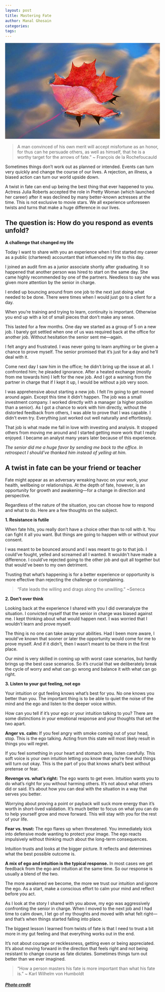 ```yaml
---
layout: post
title: Mastering Fate
author: Manal Ghosain
categories:
tags:
---
```


![Leaf floating](/images/leaf.jpg)

> A man convinced of his own merit will accept misfortune as an honor, for thus can he persuade others, as well as himself, that he is a worthy target for the arrows of fate.” ~ François de la Rochefoucauld

Sometimes things don’t work out as planned or intended. Events can turn very quickly and change the course of our lives. A rejection, an illness, a biased action can turn our world upside down. 

A twist in fate can end up being the best thing that ever happened to you. Actress Julia Roberts accepted the role in Pretty Woman (which launched her career) after it was declined by many better-known actresses at the time. This is not exclusive to movie stars. We all experience unforeseen twists and turns that make a huge difference in our lives. 

## The question is: How do you respond as events unfold?

**A challenge that changed my life** 

Today I want to share with you an experience when I first started my career as a public (chartered) accountant that influenced my life to this day.

I joined an audit firm as a junior associate shortly after graduating. It so happened that another person was hired to start on the same day. She came highly recommended by one of the partners. Needless to say she was given more attention by the senior in charge.

I ended up bouncing around from one job to the next just doing what needed to be done. There were times when I would just go to a client for a day.

When you’re training and trying to learn, continuity is important. Otherwise you end up with a lot of small pieces that don’t make any sense.

This lasted for a few months. One day we started as a group of 5 on a new job. I barely got settled when one of us was required back at the office for another job. Without hesitation the senior sent me—again.

I felt angry and frustrated. I was never going to learn anything or be given a chance to prove myself. The senior promised that it’s just for a day and he’ll deal with it.

Come next day I saw him in the office; he didn’t bring up the issue at all. I confronted him; he pleaded ignorance. After a heated exchange (mostly from me towards him) I left for the new job. And I got a warning from the partner in charge that if I kept it up, I would be without a job very soon.

I was apprehensive about starting a new job. I felt I’m going to get moved around again. Except this time it didn’t happen. The job was a small investment company. I worked directly with a manager (a higher position than a senior). As I got a chance to work with him directly, without the distorted feedback from others, I was able to prove that I was capable. I didn’t even try. Everything just worked out well naturally and effortlessly.

That job is what made me fall in love with investing and analysis. It stopped others from moving me around and I started getting more work that I really enjoyed. I became an analyst many years later because of this experience.

*The senior did me a huge favor by sending me back to the office. In retrospect I should’ve thanked him instead of yelling at him.*

## **A twist in fate can be your friend or teacher**

Fate might appear as an adversary wreaking havoc on your work, your health, wellbeing or relationships. At the depth of fate, however, is an opportunity for growth and awakening—for a change in direction and perspective. 

Regardless of the nature of the situation, you can choose how to respond and what to do. Here are a few thoughts on the subject. 

**1. Resistance is futile** 

When fate hits, you really don’t have a choice other than to roll with it. You can fight it all you want. But things are going to happen with or without your consent. 

I was meant to be bounced around and I was meant to go to that job. I could’ve fought, yelled and screamed all I wanted. It wouldn't have made a difference. I could’ve rejected going to the other job and quit all together but that would’ve been to my own detriment. 

Trusting that what’s happening is for a better experience or opportunity is more effective than rejecting the challenge or complaining. 

> “Fate leads the willing and drags along the unwilling.” ~Seneca

**2. Don’t over think** 

Looking back at the experience I shared with you I did overanalyze the situation. I convicted myself that the senior in charge was biased against me. I kept thinking about what would happen next. I was worried that I wouldn’t learn and prove myself.

The thing is no one can take away your abilities. Had I been more aware, I would’ve known that sooner or later the opportunity would come for me to prove myself. And if it didn’t, then I wasn’t meant to be there in the first place.

Our mind is very skilled in coming up with worst case scenarios, but hardly brings up the best case scenarios. So it’s crucial that we deliberately break the cycle of worry and what can go wrong and balance it with what can go right.

**3. Listen to your gut feeling, not ego** 

Your intuition or gut feeling knows what’s best for you. No one knows you better than you. The important thing is to be able to quiet the noise of the mind and the ego and listen to the deeper voice within. 

How can you tell if it’s your ego or your intuition talking to you? There are some distinctions in your emotional response and your thoughts that set the two apart. 

**Anger vs. calm:** If you feel angry with smoke coming out of your head, stop. This is the ego talking. Acting from this state will most likely result in things you will regret. 

If you feel something in your heart and stomach area, listen carefully. This soft voice is your own intuition letting you know that you’re fine and things will turn out okay. This is the part of you that knows what’s best without pretense or fear. 

**Revenge vs. what’s right:** The ego wants to get even. Intuition wants you to do what’s right for you without harming others. It’s not about what others did or said. It’s about how you can deal with the situation in a way that serves you better.

Worrying about proving a point or payback will suck more energy than it’s worth in short-lived validation. It’s much better to focus on what you can do to help yourself grow and move forward. This will stay with you for the rest of your life. 

**Fear vs. trust:** The ego flares up when threatened. You immediately kick into defensive mode wanting to protect your image. The ego reacts impulsively without thinking much about the long-term consequences.

Intuition trusts and looks at the bigger picture. It reflects and determines what the best possible outcome is.

**A mix of ego and intuition is the typical response.** In most cases we get feedback from the ego and intuition at the same time. So our response is usually a blend of the two.

The more awakened we become, the more we trust our intuition and ignore the ego. As a start, make a conscious effort to calm your mind and reflect before you act. 

As I look at the story I shared with you above, my ego was aggressively confronting the senior in charge. When I moved to the next job and I had time to calm down, I let go of my thoughts and moved with what felt right—and that’s when things started falling into place.

The biggest lesson I learned from twists of fate is that I need to trust a bit more in my gut feeling and that everything works out in the end.

It’s not about courage or recklessness, getting even or being appreciated. It’s about moving forward in the direction that feels right and not being resistant to change course as fate dictates. Sometimes things turn out better than we ever imagined.

> “How a person masters his fate is more important than what his fate is.” ~ Karl Wilhelm von Humboldt

##### [Photo credit](https://www.flickr.com/photos/8291616@N08/6171749894/)